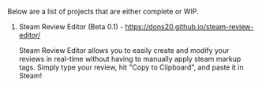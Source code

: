 Below are a list of projects that are either complete or WIP.

1. Steam Review Editor (Beta 0.1) - https://dons20.github.io/steam-review-editor/

    Steam Review Editor allows you to easily create and modify your reviews in real-time without having to manually apply steam markup tags. Simply type your review, hit "Copy to Clipboard", and paste it in Steam!
